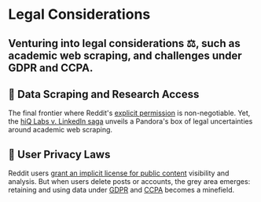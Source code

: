# Legal Considerations 

## Venturing into legal considerations ⚖️, such as academic web scraping, and challenges under GDPR and CCPA. 

## 🚨 Data Scraping and Research Access

The final frontier where Reddit's [explicit permission](https://www.redditinc.com/policies/data-api-terms) is non-negotiable. Yet, the [hiQ Labs v. LinkedIn saga](https://en.wikipedia.org/wiki/HiQ_Labs_v._LinkedIn) unveils a Pandora's box of legal uncertainties around academic web scraping. 

## 🔐 User Privacy Laws

Reddit users [grant an implicit license for public content](https://www.reddit.com/policies/privacy-policy) visibility and analysis. But when users delete posts or accounts, the grey area emerges: retaining and using data under [GDPR](https://gdpr-info.eu/art-17-gdpr/) and [CCPA](https://oag.ca.gov/privacy/ccpa#sectiond) becomes a minefield.